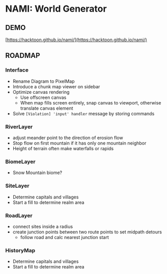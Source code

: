 # NAMI: World Generator

## DEMO

[https://hacktoon.github.io/nami/](https://hacktoon.github.io/nami/)


## ROADMAP

### Interface
- Rename Diagram to PixelMap
- Introduce a chunk map viewer on sidebar
- Optimize canvas rendering
  - Use offscreen canvas
  - When map fills screen entirely, snap canvas to viewport,
    otherwise translate canvas element
- Solve `[Violation] 'input' handler` message by storing commands


### RiverLayer
  - adjust meander point to the direction of erosion flow
  - Stop flow on first mountain if it has only one mountain neighbor
  - Height of terrain often make waterfalls or rapids

### BiomeLayer
- Snow Mountain biome?

### SiteLayer
- Determine capitals and villages
- Start a fill to determine realm area

### RoadLayer
  - connect sites inside a radius
  - create junction points between two route points to set midpath detours
    - follow road and calc nearest junction start


### HistoryMap
- Determine capitals and villages
- Start a fill to determine realm area

